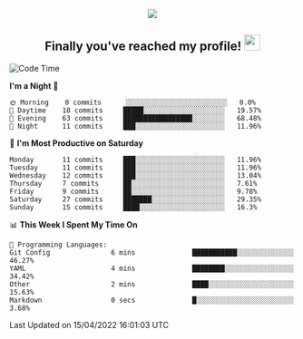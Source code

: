 <p align="center">
  <img src="https://user-images.githubusercontent.com/102032437/162972217-d9d013af-ed44-46cb-bd0c-aaf87b5200e7.gif">
</p>

<h2 align="center">
  Finally you've reached my profile!
  <img src="https://media.giphy.com/media/hvRJCLFzcasrR4ia7z/giphy.gif" width="28">
</h2>

<!--START_SECTION:waka-->
![Code Time](http://img.shields.io/badge/Code%20Time-50%20mins-blue)

**I'm a Night 🦉** 

```text
🌞 Morning    0 commits      ░░░░░░░░░░░░░░░░░░░░░░░░░   0.0% 
🌆 Daytime    18 commits     █████░░░░░░░░░░░░░░░░░░░░   19.57% 
🌃 Evening    63 commits     █████████████████░░░░░░░░   68.48% 
🌙 Night      11 commits     ███░░░░░░░░░░░░░░░░░░░░░░   11.96%

```
📅 **I'm Most Productive on Saturday** 

```text
Monday       11 commits     ███░░░░░░░░░░░░░░░░░░░░░░   11.96% 
Tuesday      11 commits     ███░░░░░░░░░░░░░░░░░░░░░░   11.96% 
Wednesday    12 commits     ███░░░░░░░░░░░░░░░░░░░░░░   13.04% 
Thursday     7 commits      ██░░░░░░░░░░░░░░░░░░░░░░░   7.61% 
Friday       9 commits      ██░░░░░░░░░░░░░░░░░░░░░░░   9.78% 
Saturday     27 commits     ███████░░░░░░░░░░░░░░░░░░   29.35% 
Sunday       15 commits     ████░░░░░░░░░░░░░░░░░░░░░   16.3%

```


📊 **This Week I Spent My Time On** 

```text
💬 Programming Languages: 
Git Config               6 mins              ███████████░░░░░░░░░░░░░░   46.27% 
YAML                     4 mins              ████████░░░░░░░░░░░░░░░░░   34.42% 
Other                    2 mins              ████░░░░░░░░░░░░░░░░░░░░░   15.63% 
Markdown                 0 secs              █░░░░░░░░░░░░░░░░░░░░░░░░   3.68%

```


 Last Updated on 15/04/2022 16:01:03 UTC
<!--END_SECTION:waka-->

<!-- gradient css -->
<!-- background-image: linear-gradient(
  315deg,
  hsl(178deg 50% 32%) 0%,
  hsl(167deg 57% 34%) 20%,
  hsl(160deg 64% 35%) 29%,
  hsl(154deg 71% 35%) 36%,
  hsl(150deg 80% 36%) 43%,
  hsl(148deg 100% 34%) 50%,
  hsl(138deg 64% 42%) 57%,
  hsl(132deg 53% 45%) 64%,
  hsl(126deg 46% 48%) 71%,
  hsl(119deg 43% 50%) 80%,
  hsl(114deg 44% 51%) 100%
); -->
